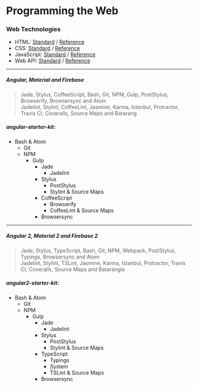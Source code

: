 # Programming the Web

### Web Technologies
* HTML: [Standard](https://www.w3.org/TR/html51/) / [Reference](https://developer.mozilla.org/en-US/docs/Web/HTML/Reference)
* CSS: [Standard](https://www.w3.org/Style/CSS/current-work) / [Reference](https://developer.mozilla.org/en-US/docs/Web/CSS/Reference)
* JavaScript: [Standard](http://www.ecma-international.org/ecma-262/6.0/) / [Reference](https://developer.mozilla.org/en-US/docs/Web/JavaScript/Reference)
* Web API: [Standard](https://www.w3.org/TR/#tr_Javascript_APIs) / [Reference](https://github.com/Shyam-Chen/Web-Cheat-Sheet/blob/master/Web-API-Reference.md)

***

##### Angular, Material and Firebase
> Jade, Stylus, CoffeeScript, Bash, Git, NPM, Gulp, PostStylus, Browserify, Browsersync and Atom<br>
> Jadelint, Stylint, CoffeeLint, Jasmine, Karma, Istanbul, Protractor, Travis CI, Coveralls, Source Maps and Batarang

##### angular-starter-kit:
* Bash & Atom
  * Git
  * NPM
    * Gulp
      * Jade
        * Jadelint
      * Stylus
        * PostStylus
        * Stylint & Source Maps
      * CoffeeScript
        * Browserify
        * CoffeeLint & Source Maps
      * Browsersync

***

##### Angular 2, Material 2 and Firebase 2
> Jade, Stylus, TypeScript, Bash, Git, NPM, Webpack, PostStylus, Typings, Browsersync and Atom<br>
> Jadelint, Stylint, TSLint, Jasmine, Karma, Istanbul, Protractor, Travis CI, Coveralls, Source Maps and Batarangle

##### angular2-starter-kit:
* Bash & Atom
  * Git
  * NPM
    * Gulp
      * Jade
        * Jadelint
      * Stylus
        * PostStylus
        * Stylint & Source Maps
      * TypeScript
        * Typings
        * System
        * TSLint & Source Maps
      * Browsersync
